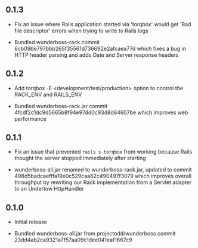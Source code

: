 ## 0.1.3

* Fix an issue where Rails application started via 'torqbox' would get
  'Bad file descriptor' errors when trying to write to Rails logs

* Bundled wunderboss-rack commit
  6cb09be797bbb265f35561d736692e2afcaea77d which fixes a bug in HTTP
  header parsing and adds Date and Server response headers


## 0.1.2

* Add torqbox -E <development/test/production> option to control the
  RACK_ENV and RAILS_ENV

* Bundled wunderboss-rack.jar commit
  4fcdf2c1dc9d5665b8f94e97dd0c93d8d64607be which improves web
  performance

## 0.1.1

* Fix an issue that prevented `rails s torqbox` from working because
  Rails thought the server stopped immediately after starting

* wunderboss-all.jar renamed to wunderboss-rack.jar, updated to commit
  498d5badcaefffa19e0c529caa62c490497f3079 which improves overall
  throughput by rewriting our Rack implementation from a Servlet
  adapter to an Undertow HttpHandler

## 0.1.0

* Initial release

* Bundled wunderboss-all.jar from projectodd/wunderboss commit
  23dd4ab2ca9321a7f57aa09c1dee041eaf1667c9

